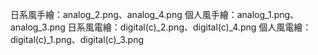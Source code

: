 日系風手繪：analog_2.png、analog_4.png
個人風手繪：analog_1.png、analog_3.png
日系風電繪：digital(c)_2.png、digital(c)_4.png
個人風電繪：digital(c)_1.png、digital(c)_3.png
